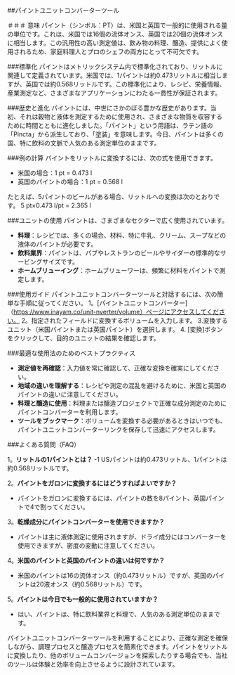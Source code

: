 ##パイントユニットコンバーターツール

＃＃＃ 意味
パイント（シンボル：PT）は、米国と英国で一般的に使用される量の単位です。これは、米国では16個の流体オンス、英国では20個の流体オンスに相当します。この汎用性の高い測定値は、飲み物の料理、醸造、提供によく使用されるため、家庭料理人とプロのシェフの両方にとって不可欠です。

###標準化
パイントはメトリックシステム内で標準化されており、リットルに関連して定義されています。米国では、1パイントは約0.473リットルに相当しますが、英国では約0.568リットルです。この標準化により、レシピ、栄養情報、産業測定など、さまざまなアプリケーションにわたる一貫性が保証されます。

###歴史と進化
パイントには、中世にさかのぼる豊かな歴史があります。当初、それは穀物と液体を測定するために使用され、さまざまな物質を収容するために時間とともに進化しました。「パイント」という用語は、ラテン語の「Pincta」から派生しており、「塗装」を意味します。今日、パイントは多くの国、特に飲料の文脈で人気のある測定単位のままです。

###例の計算
パイントをリットルに変換するには、次の式を使用できます。
- 米国の場合：1 pt = 0.473 l
- 英国のパイントの場合：1 pt = 0.568 l

たとえば、5パイントのビールがある場合、リットルへの変換は次のとおりです。
5 pt×0.473 l/pt = 2.365 l

###ユニットの使用
パイントは、さまざまなセクターで広く使用されています。
-  **料理**：レシピでは、多くの場合、材料、特に牛乳、クリーム、スープなどの液体のパイントが必要です。
-  **飲料業界**：パイントは、パブやレストランのビールやサイダーの標準的なサービングサイズです。
-  **ホームブリューイング**：ホームブリューワーは、頻繁に材料をパイントで測定します。

###使用ガイド
パイントユニットコンバーターツールと対話するには、次の簡単な手順に従ってください。
1。[パイントユニットコンバーター]（https://www.inayam.co/unit-nverter/volume）ページにアクセスしてください。
2。指定されたフィールドに変換するボリュームを入力します。
3.変換するユニット（米国パイントまたは英国パイント）を選択します。
4. [変換]ボタンをクリックして、目的のユニットの結果を確認します。

###最適な使用法のためのベストプラクティス
-  **測定値を再確認**：入力値を常に確認して、正確な変換を確実にしてください。
-  **地域の違いを理解する**：レシピや測定の混乱を避けるために、米国と英国のパイントの違いに注意してください。
-  **料理と醸造に使用**：料理または醸造プロジェクトで正確な成分測定のためにパイントコンバーターを利用します。
-  **ツールをブックマーク**：ボリュームを変換する必要があるときはいつでも、パイントユニットコンバーターリンクを保存して迅速にアクセスします。

###よくある質問（FAQ）

1。**リットルの1パイントとは？**
-1 USパイントは約0.473リットル、1パイントは約0.568リットルです。

2。**パイントをガロンに変換するにはどうすればよいですか？**
- パイントをガロンに変換するには、パイントの数を8パイント、英国パイントで4で割ってください。

3。**乾燥成分にパイントコンバーターを使用できますか？**
- パイントは主に液体測定に使用されますが、ドライ成分にはコンバーターを使用できますが、密度の変動に注意してください。

4。**米国のパイントと英国のパイントの違いは何ですか？**
- 米国のパイントは16の流体オンス（約0.473リットル）ですが、英国のパイントは20液オンス（約0.568リットル）です。

5。**パイントは今日でも一般的に使用されていますか？**
- はい、パイントは、特に飲料業界と料理で、人気のある測定単位のままです。

パイントユニットコンバーターツールを利用することにより、正確な測定を確保しながら、調理プロセスと醸造プロセスを簡素化できます。パイントをリットルに変換したり、他のボリュームコンバージョンを探索したりする場合でも、当社のツールは体験と効率を向上させるように設計されています。